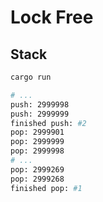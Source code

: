 # Lock Free

## Stack

```bash
cargo run
```

```bash
# ...
push: 2999998
push: 2999999
finished push: #2
pop: 2999901
pop: 2999999
pop: 2999998
# ...
pop: 2999269
pop: 2999268
finished pop: #1
```

